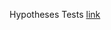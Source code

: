 Hypotheses Tests [link](https://docs.google.com/presentation/d/1HDkPU5mFN4KoTk4BketnHweMCbT4Fzo7brAC0JxdIrw/edit#slide=id.g23fa688b0f_3_0)
